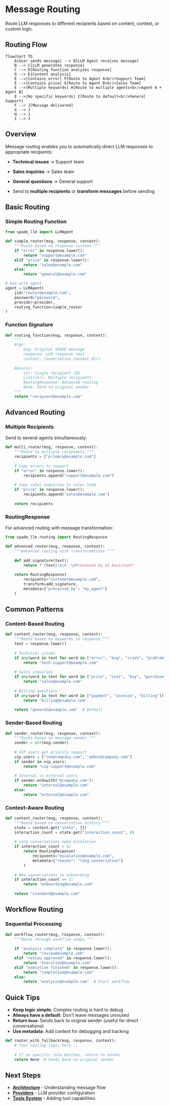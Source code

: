 # Message Routing

Route LLM responses to different recipients based on content, context, or custom logic.

## Routing Flow

```mermaid
flowchart TD
    A[User sends message] --> B[LLM Agent receives message]
    B --> C[LLM generates response]
    C --> D[Routing function analyzes response]
    D --> E{Content analysis}
    E -->|Contains error| F[Route to Agent A<br/>Support Team]
    E -->|Contains price| G[Route to Agent B<br/>Sales Team]
    E -->|Multiple keywords| H[Route to multiple agents<br/>Agent A + Agent B]
    E -->|No specific keywords| I[Route to default<br/>General Support]
    F --> J[Message delivered]
    G --> J
    H --> J
    I --> J
```

## Overview

Message routing enables you to automatically direct LLM responses to appropriate recipients:

- **Technical issues** → Support team

- **Sales inquiries** → Sales team  

- **General questions** → General support

- Send to **multiple recipients** or **transform messages** before sending

## Basic Routing

### Simple Routing Function

```python
from spade_llm import LLMAgent

def simple_router(msg, response, context):
    """Route based on response content."""
    if "error" in response.lower():
        return "support@example.com"
    elif "price" in response.lower():
        return "sales@example.com"
    else:
        return "general@example.com"

# Use with agent
agent = LLMAgent(
    jid="router@example.com",
    password="password",
    provider=provider,
    routing_function=simple_router
)
```

### Function Signature

```python
def routing_function(msg, response, context):
    """
    Args:
        msg: Original SPADE message
        response: LLM response text  
        context: Conversation context dict
    
    Returns:
        str: Single recipient JID
        List[str]: Multiple recipients
        RoutingResponse: Advanced routing
        None: Send to original sender
    """
    return "recipient@example.com"
```

## Advanced Routing

### Multiple Recipients

Send to several agents simultaneously:

```python
def multi_router(msg, response, context):
    """Route to multiple recipients."""
    recipients = ["primary@example.com"]
    
    # Copy errors to support
    if "error" in response.lower():
        recipients.append("support@example.com")
    
    # Copy sales inquiries to sales team
    if "price" in response.lower():
        recipients.append("sales@example.com")
    
    return recipients
```

### RoutingResponse

For advanced routing with message transformation:

```python
from spade_llm.routing import RoutingResponse

def advanced_router(msg, response, context):
    """Advanced routing with transformations."""
    
    def add_signature(text):
        return f"{text}\n\n--\nProcessed by AI Assistant"
    
    return RoutingResponse(
        recipients="customer@example.com",
        transform=add_signature,
        metadata={"processed_by": "my_agent"}
    )
```

## Common Patterns

### Content-Based Routing

```python
def content_router(msg, response, context):
    """Route based on keywords in response."""
    text = response.lower()
    
    # Technical issues
    if any(word in text for word in ["error", "bug", "crash", "problem"]):
        return "tech-support@example.com"
    
    # Sales inquiries
    if any(word in text for word in ["price", "cost", "buy", "purchase"]):
        return "sales@example.com"
    
    # Billing questions
    if any(word in text for word in ["payment", "invoice", "billing"]):
        return "billing@example.com"
    
    return "general@example.com"  # Default
```

### Sender-Based Routing

```python
def sender_router(msg, response, context):
    """Route based on message sender."""
    sender = str(msg.sender)
    
    # VIP users get priority support
    vip_users = ["ceo@company.com", "admin@company.com"]
    if sender in vip_users:
        return "vip-support@example.com"
    
    # Internal vs external users
    if sender.endswith("@company.com"):
        return "internal@example.com"
    else:
        return "external@example.com"
```

### Context-Aware Routing

```python
def context_router(msg, response, context):
    """Route based on conversation history."""
    state = context.get("state", {})
    interaction_count = state.get("interaction_count", 0)
    
    # Long conversations need escalation
    if interaction_count > 5:
        return RoutingResponse(
            recipients="escalation@example.com",
            metadata={"reason": "long_conversation"}
        )
    
    # New conversations to onboarding
    if interaction_count <= 1:
        return "onboarding@example.com"
    
    return "standard@example.com"
```


## Workflow Routing

### Sequential Processing

```python
def workflow_router(msg, response, context):
    """Route through workflow steps."""
    
    if "analysis complete" in response.lower():
        return "review@example.com"
    elif "review approved" in response.lower():
        return "execution@example.com"
    elif "execution finished" in response.lower():
        return "completion@example.com"
    else:
        return "analysis@example.com"  # Start workflow
```


## Quick Tips

- **Keep logic simple**: Complex routing is hard to debug
- **Always have a default**: Don't leave messages unrouted
- **Return `None`**: Sends back to original sender (useful for direct conversations)
- **Use metadata**: Add context for debugging and tracking

```python
def router_with_fallback(msg, response, context):
    # Your routing logic here...
    
    # If no specific rule matches, return to sender
    return None  # Sends back to original sender
```

## Next Steps

- **[Architecture](architecture.md)** - Understanding message flow
- **[Providers](providers.md)** - LLM provider configuration
- **[Tools System](tools-system.md)** - Adding tool capabilities

